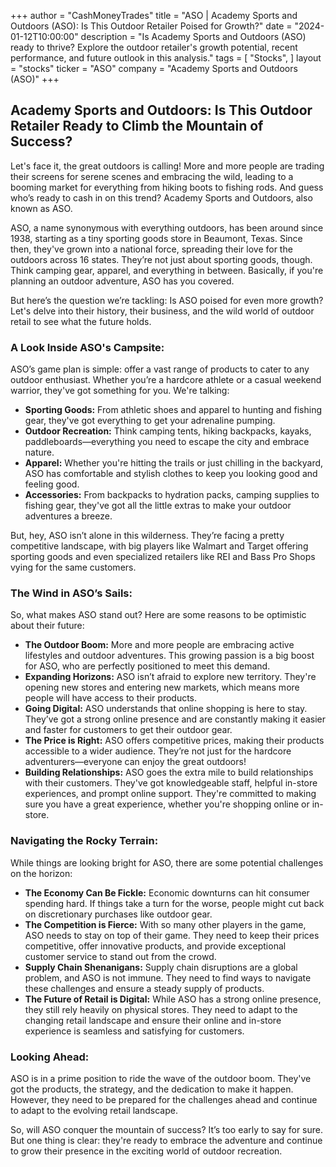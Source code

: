 +++
author = "CashMoneyTrades"
title = "ASO |  Academy Sports and Outdoors (ASO): Is This Outdoor Retailer Poised for Growth?"
date = "2024-01-12T10:00:00"
description = "Is Academy Sports and Outdoors (ASO) ready to thrive? Explore the outdoor retailer's growth potential, recent performance, and future outlook in this analysis."
tags = [
"Stocks",
]
layout = "stocks"
ticker = "ASO"
company = "Academy Sports and Outdoors (ASO)"
+++
        


## Academy Sports and Outdoors: Is This Outdoor Retailer Ready to Climb the Mountain of Success?

Let's face it, the great outdoors is calling!  More and more people are trading their screens for serene scenes and embracing the wild, leading to a booming market for everything from hiking boots to fishing rods. And guess who’s ready to cash in on this trend? Academy Sports and Outdoors, also known as ASO.

ASO, a name synonymous with everything outdoors, has been around since 1938, starting as a tiny sporting goods store in Beaumont, Texas.  Since then, they've grown into a national force, spreading their love for the outdoors across 16 states.  They’re not just about sporting goods, though.  Think camping gear, apparel, and everything in between. Basically, if you're planning an outdoor adventure, ASO has you covered.

But here’s the question we’re tackling:  Is ASO poised for even more growth?  Let's delve into their history, their business, and the wild world of outdoor retail to see what the future holds.

### A Look Inside ASO's Campsite: 

ASO’s game plan is simple:  offer a vast range of products to cater to any outdoor enthusiast. Whether you’re a hardcore athlete or a casual weekend warrior, they've got something for you. We're talking:

* **Sporting Goods:**  From athletic shoes and apparel to hunting and fishing gear, they've got everything to get your adrenaline pumping.
* **Outdoor Recreation:**  Think camping tents, hiking backpacks, kayaks, paddleboards—everything you need to escape the city and embrace nature. 
* **Apparel:**  Whether you're hitting the trails or just chilling in the backyard, ASO has comfortable and stylish clothes to keep you looking good and feeling good. 
* **Accessories:**  From backpacks to hydration packs, camping supplies to fishing gear, they've got all the little extras to make your outdoor adventures a breeze.

But, hey, ASO isn’t alone in this wilderness. They’re facing a pretty competitive landscape, with big players like Walmart and Target offering sporting goods and even specialized retailers like REI and Bass Pro Shops vying for the same customers.

### The Wind in ASO’s Sails:

So, what makes ASO stand out? Here are some reasons to be optimistic about their future:

* **The Outdoor Boom:**  More and more people are embracing active lifestyles and outdoor adventures. This growing passion is a big boost for ASO, who are perfectly positioned to meet this demand.
* **Expanding Horizons:** ASO isn’t afraid to explore new territory.  They're opening new stores and entering new markets, which means more people will have access to their products.
* **Going Digital:**  ASO understands that online shopping is here to stay. They’ve got a strong online presence and are constantly making it easier and faster for customers to get their outdoor gear.
* **The Price is Right:** ASO offers competitive prices, making their products accessible to a wider audience. They’re not just for the hardcore adventurers—everyone can enjoy the great outdoors!
* **Building Relationships:**  ASO goes the extra mile to build relationships with their customers. They've got knowledgeable staff, helpful in-store experiences, and prompt online support. They're committed to making sure you have a great experience, whether you're shopping online or in-store.

### Navigating the Rocky Terrain:

While things are looking bright for ASO, there are some potential challenges on the horizon:

* **The Economy Can Be Fickle:**  Economic downturns can hit consumer spending hard. If things take a turn for the worse, people might cut back on discretionary purchases like outdoor gear.
* **The Competition is Fierce:**  With so many other players in the game, ASO needs to stay on top of their game. They need to keep their prices competitive, offer innovative products, and provide exceptional customer service to stand out from the crowd.
* **Supply Chain Shenanigans:**  Supply chain disruptions are a global problem, and ASO is not immune. They need to find ways to navigate these challenges and ensure a steady supply of products.
* **The Future of Retail is Digital:**  While ASO has a strong online presence, they still rely heavily on physical stores. They need to adapt to the changing retail landscape and ensure their online and in-store experience is seamless and satisfying for customers.

### Looking Ahead: 

ASO is in a prime position to ride the wave of the outdoor boom.  They've got the products, the strategy, and the dedication to make it happen. However, they need to be prepared for the challenges ahead and continue to adapt to the evolving retail landscape.

So, will ASO conquer the mountain of success?  It’s too early to say for sure. But one thing is clear:  they're ready to embrace the adventure and continue to grow their presence in the exciting world of outdoor recreation. 

        